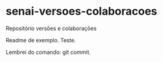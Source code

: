 # senai-versoes-colaboracoes
Repositório versões e colaborações

Readme de exemplo. Teste.

Lembrei do comando: git commit.